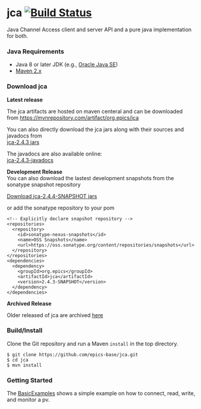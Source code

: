 # jca [![Build Status](https://travis-ci.org/epics-base/jca.svg?branch=master)](https://travis-ci.org/epics-base/jca)

Java Channel Access client and server API and a pure java implementation for both.

### Java Requirements

- Java 8 or later JDK (e.g., [Oracle Java SE](http://www.oracle.com/technetwork/java/javase/downloads/jdk8-downloads-2133151.html))
- [Maven 2.x](https://maven.apache.org/)

### Download jca

**Latest release**  

The jca artifacts are hosted on maven centeral and can be downloaded from https://mvnrepository.com/artifact/org.epics/jca  

You can also directly download the jca jars along with their sources and javadocs from    
[jca-2.4.3 jars](https://repo1.maven.org/maven2/org/epics/jca/2.4.3/)

The javadocs are also available online:  
[jca-2.4.3-javadocs](https://www.javadoc.io/doc/org.epics/jca/latest/index.html)

**Development Release**  
You can also download the lastest development snapshots from the sonatype snapshot repository

[Download jca-2.4.4-SNAPSHOT jars](https://oss.sonatype.org/content/repositories/snapshots/org/epics/jca/2.4.4-SNAPSHOT/)

or add the sonatype repository to your pom

```
<!-- Explicitly declare snapshot repository -->
<repositories>
  <repository>
    <id>sonatype-nexus-snapshots</id>
    <name>OSS Snapshots</name>
    <url>https://oss.sonatype.org/content/repositories/snapshots</url>
  </repository>
</repositories>
<dependencies>
  <dependency>
    <groupId>org.epics</groupId>
    <artifactId>jca</artifactId>
    <version>2.4.3-SNAPSHOT</version>
  </dependency>
</dependencies>
```

**Archived Release**  

Older released of jca are archived [here](https://repo1.maven.org/maven2/org/epics/jca/)

### Build/Install

Clone the Git repository and run a Maven `install` in the top directory.
```
$ git clone https://github.com/epics-base/jca.git
$ cd jca
$ mvn install
```
### Getting Started

The [BasicExamples](https://github.com/epics-base/jca/blob/master/test/gov/aps/jca/test/BasicExample.java) shows a simple example on how to connect, read, write, and monitor a pv.
